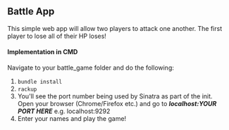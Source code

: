 ## Battle App

This simple web app will allow two players to attack one another. The first player to lose all of their HP loses!

#### Implementation in CMD

Navigate to your battle_game folder and do the following:

1. `bundle install`
2. `rackup` 
3. You'll see the port number being used by Sinatra as part of the init. Open your browser (Chrome/Firefox etc.) and go to ***localhost:*YOUR PORT HERE**** e.g. localhost:9292
4. Enter your names and play the game!

